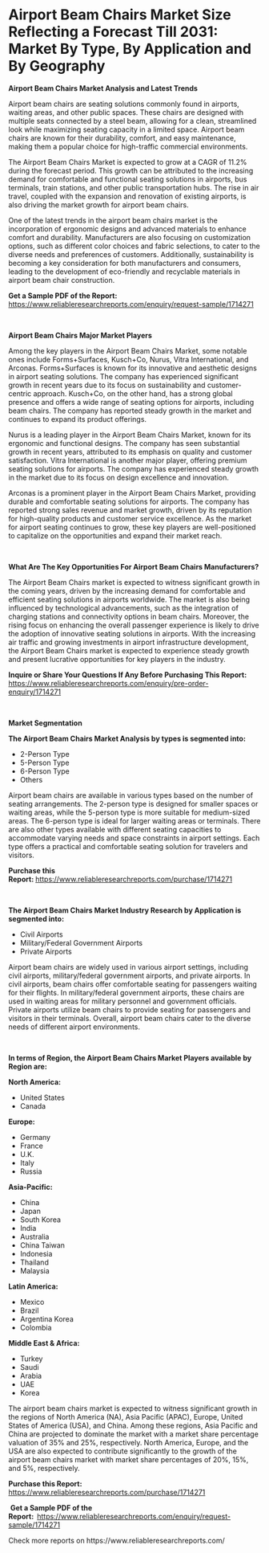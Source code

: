 <p><h1>Airport Beam Chairs Market Size Reflecting a Forecast Till 2031: Market By Type, By Application and By Geography</h1></p><p><strong>Airport Beam Chairs Market Analysis and Latest Trends</strong></p>
<p><p>Airport beam chairs are seating solutions commonly found in airports, waiting areas, and other public spaces. These chairs are designed with multiple seats connected by a steel beam, allowing for a clean, streamlined look while maximizing seating capacity in a limited space. Airport beam chairs are known for their durability, comfort, and easy maintenance, making them a popular choice for high-traffic commercial environments.</p><p>The Airport Beam Chairs Market is expected to grow at a CAGR of 11.2% during the forecast period. This growth can be attributed to the increasing demand for comfortable and functional seating solutions in airports, bus terminals, train stations, and other public transportation hubs. The rise in air travel, coupled with the expansion and renovation of existing airports, is also driving the market growth for airport beam chairs.</p><p>One of the latest trends in the airport beam chairs market is the incorporation of ergonomic designs and advanced materials to enhance comfort and durability. Manufacturers are also focusing on customization options, such as different color choices and fabric selections, to cater to the diverse needs and preferences of customers. Additionally, sustainability is becoming a key consideration for both manufacturers and consumers, leading to the development of eco-friendly and recyclable materials in airport beam chair construction.</p></p>
<p><strong>Get a Sample PDF of the Report:&nbsp;</strong> <a href="https://www.reliableresearchreports.com/enquiry/request-sample/1714271">https://www.reliableresearchreports.com/enquiry/request-sample/1714271</a></p>
<p>&nbsp;</p>
<p><strong>Airport Beam Chairs Major Market Players</strong></p>
<p><p>Among the key players in the Airport Beam Chairs Market, some notable ones include Forms+Surfaces, Kusch+Co, Nurus, Vitra International, and Arconas. Forms+Surfaces is known for its innovative and aesthetic designs in airport seating solutions. The company has experienced significant growth in recent years due to its focus on sustainability and customer-centric approach. Kusch+Co, on the other hand, has a strong global presence and offers a wide range of seating options for airports, including beam chairs. The company has reported steady growth in the market and continues to expand its product offerings.</p><p>Nurus is a leading player in the Airport Beam Chairs Market, known for its ergonomic and functional designs. The company has seen substantial growth in recent years, attributed to its emphasis on quality and customer satisfaction. Vitra International is another major player, offering premium seating solutions for airports. The company has experienced steady growth in the market due to its focus on design excellence and innovation.</p><p>Arconas is a prominent player in the Airport Beam Chairs Market, providing durable and comfortable seating solutions for airports. The company has reported strong sales revenue and market growth, driven by its reputation for high-quality products and customer service excellence. As the market for airport seating continues to grow, these key players are well-positioned to capitalize on the opportunities and expand their market reach.</p></p>
<p>&nbsp;</p>
<p><strong>What Are The Key Opportunities For Airport Beam Chairs Manufacturers?</strong></p>
<p><p>The Airport Beam Chairs market is expected to witness significant growth in the coming years, driven by the increasing demand for comfortable and efficient seating solutions in airports worldwide. The market is also being influenced by technological advancements, such as the integration of charging stations and connectivity options in beam chairs. Moreover, the rising focus on enhancing the overall passenger experience is likely to drive the adoption of innovative seating solutions in airports. With the increasing air traffic and growing investments in airport infrastructure development, the Airport Beam Chairs market is expected to experience steady growth and present lucrative opportunities for key players in the industry.</p></p>
<p><strong>Inquire or Share Your Questions If Any Before Purchasing This Report:</strong> <a href="https://www.reliableresearchreports.com/enquiry/pre-order-enquiry/1714271">https://www.reliableresearchreports.com/enquiry/pre-order-enquiry/1714271</a></p>
<p>&nbsp;</p>
<p><strong>Market Segmentation</strong></p>
<p><strong>The Airport Beam Chairs Market Analysis by types is segmented into:</strong></p>
<p><ul><li>2-Person Type</li><li>5-Person Type</li><li>6-Person Type</li><li>Others</li></ul></p>
<p><p>Airport beam chairs are available in various types based on the number of seating arrangements. The 2-person type is designed for smaller spaces or waiting areas, while the 5-person type is more suitable for medium-sized areas. The 6-person type is ideal for larger waiting areas or terminals. There are also other types available with different seating capacities to accommodate varying needs and space constraints in airport settings. Each type offers a practical and comfortable seating solution for travelers and visitors.</p></p>
<p><strong>Purchase this Report:&nbsp;</strong><a href="https://www.reliableresearchreports.com/purchase/1714271">https://www.reliableresearchreports.com/purchase/1714271</a></p>
<p>&nbsp;</p>
<p><strong>The Airport Beam Chairs Market Industry Research by Application is segmented into:</strong></p>
<p><ul><li>Civil Airports</li><li>Military/Federal Government Airports</li><li>Private Airports</li></ul></p>
<p><p>Airport beam chairs are widely used in various airport settings, including civil airports, military/federal government airports, and private airports. In civil airports, beam chairs offer comfortable seating for passengers waiting for their flights. In military/federal government airports, these chairs are used in waiting areas for military personnel and government officials. Private airports utilize beam chairs to provide seating for passengers and visitors in their terminals. Overall, airport beam chairs cater to the diverse needs of different airport environments.</p></p>
<p>&nbsp;</p>
<p><strong>In terms of Region, the Airport Beam Chairs Market Players available by Region are:</strong></p>
<p>
    <p> <strong> North America: </strong>
        <ul>
            <li>United States</li>
            <li>Canada</li>
        </ul>
        </p> 
    <p> <strong> Europe: </strong>
        <ul>
            <li>Germany</li>
            <li>France</li>
            <li>U.K.</li>
            <li>Italy</li>
            <li>Russia</li>
        </ul>
        </p> 
    <p> <strong> Asia-Pacific: </strong>
        <ul>
            <li>China</li>
            <li>Japan</li>
            <li>South Korea</li>
            <li>India</li>
            <li>Australia</li>
            <li>China Taiwan</li>
            <li>Indonesia</li>
            <li>Thailand</li>
            <li>Malaysia</li>
        </ul>
        </p> 
    <p> <strong> Latin America: </strong>
        <ul>
            <li>Mexico</li>
            <li>Brazil</li>
            <li>Argentina Korea</li>
            <li>Colombia</li>
        </ul>
        </p> 
    <p> <strong> Middle East & Africa: </strong>
        <ul>
            <li>Turkey</li>
            <li>Saudi</li>
            <li>Arabia</li>
            <li>UAE</li>
            <li>Korea</li>
        </ul>
    </p>
    </p>
<p><p>The airport beam chairs market is expected to witness significant growth in the regions of North America (NA), Asia Pacific (APAC), Europe, United States of America (USA), and China. Among these regions, Asia Pacific and China are projected to dominate the market with a market share percentage valuation of 35% and 25%, respectively. North America, Europe, and the USA are also expected to contribute significantly to the growth of the airport beam chairs market with market share percentages of 20%, 15%, and 5%, respectively.</p></p>
<p><strong>Purchase this Report: </strong><a href="https://www.reliableresearchreports.com/purchase/1714271">https://www.reliableresearchreports.com/purchase/1714271</a></p>
<p>&nbsp;<strong>Get a Sample PDF of the Report:&nbsp;&nbsp;</strong><a href="https://www.reliableresearchreports.com/enquiry/request-sample/1714271">https://www.reliableresearchreports.com/enquiry/request-sample/1714271</a></p>
<p><strong></strong></p>
<p>Check more reports on https://www.reliableresearchreports.com/</p>